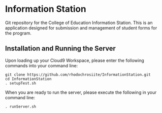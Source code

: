 Information Station
===================

Git repository for the College of Education Information Station. This is an application designed for submission and management of student forms for the program.

Installation and Running the Server
-----------------------------------

Upon loading up your Cloud9 Workspace, please enter the following commands into your command line:

	git clone https://github.com/rhodochrosiite/InformationStation.git
	cd InformationStation
	. setupTest.sh

When you are ready to run the server, please execute the following in your command line:
	
	. runServer.sh 
